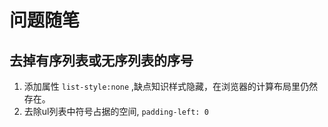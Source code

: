 # 问题随笔

## 去掉有序列表或无序列表的序号

1. 添加属性 `list-style:none` ,缺点知识样式隐藏，在浏览器的计算布局里仍然存在。
2. 去除ul列表中符号占据的空间, `padding-left: 0`
